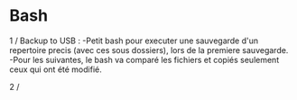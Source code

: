 # Bash

1 /  Backup to USB :
-Petit bash pour executer une sauvegarde d'un repertoire precis (avec ces sous dossiers), lors de la premiere sauvegarde.
-Pour les suivantes, le bash va comparé les fichiers et copiés seulement ceux qui ont été modifié.

2 / 
